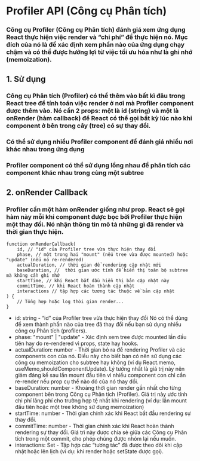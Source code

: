 # Profiler API (Công cụ Phân tích)

### Công cụ Profiler (Công cụ Phân tích) đánh giá xem ứng dụng React thực hiện việc render và “chi phí” để thực hiện nó. Mục đích của nó là để xác định xem phần nào của ứng dụng chạy chậm và có thể được hưởng lợi từ việc tối ưu hóa như là ghi nhớ (memoization).

## 1. Sử dụng

### Công cụ Phân tích (Profiler) có thể thêm vào bất kì đâu trong React tree để tính toán việc render ở nơi mà Profiler component được thêm vào. Nó cần 2 props: một là id (string) và một là onRender (hàm callback) để React có thể gọi bất kỳ lúc nào khi component ở bên trong cây (tree) có sự thay đổi.

### Có thể sử dụng nhiều Profiler component để đánh giá nhiều nơi khác nhau trong ứng dụng

### Profiler component có thể sử dụng lồng nhau để phân tích các component khác nhau trong cùng một subtree

## 2. onRender Callback

### Profiler cần một hàm onRender giống như prop. React sẽ gọi hàm này mỗi khi component được bọc bởi Profiler thực hiện một thay đổi. Nó nhận thông tin mô tả những gì đã render và thời gian thực hiện.

    function onRenderCallback(
        id, // "id" của Profiler tree vừa thực hiện thay đổi
        phase, // một trong hai "mount" (nếu tree vừa được mounted) hoặc "update" (nếu nó re-rendered)
        actualDuration, // thời gian để rendering cập nhật mới
        baseDuration, //  thời gian ước tính để hiển thị toàn bộ subtree mà không cần ghi nhớ
        startTime, // khi React bắt đầu hiển thị bản cập nhật này
        commitTime, // khi React hoàn thành cập nhật
        interactions // tập hợp các tương tác thuộc về bản cập nhật
    ) {
        // Tổng hợp hoặc log thời gian render...
    }

- id: string - “id” của Profiler tree vừa thực hiện thay đổi Nó có thể dùng để xem thành phần nào của tree đã thay đổi nếu bạn sử dụng nhiều công cụ Phân tích (profilers).
- phase: "mount" | "update" - Xác định xem tree được mounted lần đầu tiên hay do re-rendered vì props, state hay hooks.
- actualDuration: number - Thời gian bỏ ra để rendering Profiler và các components con của nó. Điều này cho biết bạn có nên sử dụng các công cụ memoization cho subtree hay không (ví dụ React.memo, useMemo,shouldComponentUpdate). Lý tưởng nhất là giá trị này nên giảm đáng kể sau lần mount đầu tiên vì nhiều component con chỉ cần re-render nếu prop cụ thể nào đó của nó thay đổi.
- baseDuration: number - Khoảng thời gian render gần nhất cho từng component bên trong Công cụ Phân tích (Profiler). Giá trị này ước tính chi phí lãng phí cho trường hợp tệ nhất khi rendering (ví dụ: lần mount đầu tiên hoặc một tree không sử dụng memoization)
- startTime: number - Thời gian chính xác khi React bắt đầu rendering sự thay đổi.
- commitTime: number - Thời gian chính xác khi React hoàn thành rendering sự thay đổi. Giá trì này được chia sẻ giữa các Công cụ Phân tích trong một commit, cho phép chúng được nhóm lại nếu muốn.
- interactions: Set - Tập hợp các “tương tác” đã được theo dõi khi cập nhật hoặc lên lịch (ví dụ: khi render hoặc setState được gọi).
